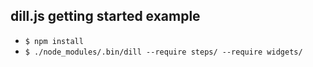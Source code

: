 dill.js getting started example
--------------

* `$ npm install`
* `$ ./node_modules/.bin/dill --require steps/ --require widgets/`
